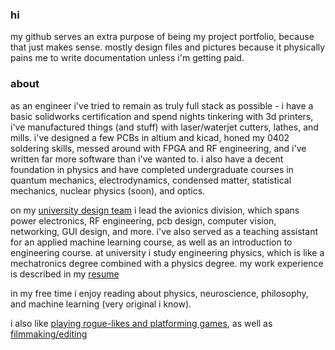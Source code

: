 ### hi

my github serves an extra purpose of being my project portfolio, because that just makes sense. mostly design files and pictures because it physically pains me to write documentation unless i'm getting paid. 


### about
as an engineer i've tried to remain as truly full stack as possible - i have a basic solidworks certification and spend nights tinkering with 3d printers, i've manufactured things (and stuff) with laser/waterjet cutters, lathes, and mills. i've designed a few PCBs in altium and kicad, honed my 0402 soldering skills, messed around with FPGA and RF engineering, and i've written far more software than i've wanted to. i also have a decent foundation in physics and have completed undergraduate courses in quantum mechanics, electrodynamics, condensed matter, statistical mechanics, nuclear physics (soon), and optics. 

on my [university design team](https://ubcaerodesign.com/) i lead the avionics division, which spans power electronics, RF engineering, pcb design, computer vision, networking, GUI design, and more. i've also served as a teaching assistant for an applied machine learning course, as well as an introduction to engineering course. at university i study engineering physics, which is like a mechatronics degree combined with a physics degree. my work experience is described in my [resume](https://nullcline.github.io/files/andrew-resume-2023_06_30.pdf)  

in my free time i enjoy reading about physics, neuroscience, philosophy, and machine learning (very original i know). 

i also like [playing rogue-likes and platforming games](https://steamcommunity.com/id/nullcline_/), as well as [filmmaking/editing](https://www.youtube.com/@nullcline_)
